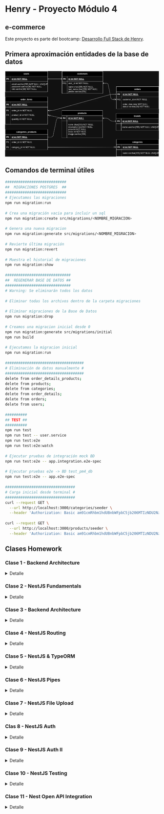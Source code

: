 # Henry - Proyecto Módulo 4

## e-commerce

Este proyecto es parte del bootcamp: [Desarrollo Full Stack de Henry](https://www.soyhenry.com/?gad_source=1).

## Primera aproximación entidades de la base de datos

![DER](./docs/der.webp)

## Comandos de terminal útiles

```bash
############################
##  MIGRACIONES POSTGRES  ##
############################
# Ejecutamos las migraciones
npm run migration:run

# Crea una migración vacia para incluir un sql
npm run migration:create src/migrations/<NOMBRE_MIGRACION>

# Genera una nueva migracion
npm run migration:generate src/migrations/<NOMBRE_MIGRACION>

# Revierte última migración
npm run migration:revert

# Muestra el historial de migraciones
npm run migration:show

##############################
##  REGENERAR BASE DE DATOS ##
##############################
# Warning: Se eliminarán todos los datos

# Eliminar todas los archivos dentro de la carpeta migraciones

# Eliminar migraciones de la Base de Datos
npm run migration:drop

# Creamos una migracion inicial desde 0
npm run migration:generate src/migrations/initial
npm run build

# Ejecutamos la migracion inicial
npm run migration:run

####################################
# Eliminación de datos manualmente #
####################################
delete from order_details_products;
delete from products;
delete from categories;
delete from order_details;
delete from orders;
delete from users;

##########
## TEST ##
##########
npm run test
npm run test -- user.service
npm run test:e2e
npm run test:e2e:watch

# Ejecutar pruebas de integración mock BD
npm run test:e2e -- app.integration.e2e-spec

# Ejecutar pruebas e2e -> BD test_pm4_db
npm run test:e2e -- app.e2e-spec

################################
# Carga inicial desde terminal #
################################
curl --request GET \
  --url http://localhost:3000/categories/seeder \
  --header 'Authorization: Basic am91cmRhbm1hdUBnbWFpbC5jb206MTIzNDU2Nzg='

curl --request GET \
  --url http://localhost:3000/products/seeder \
  --header 'Authorization: Basic am91cmRhbm1hdUBnbWFpbC5jb206MTIzNDU2Nzg='
```

## Clases Homework

### Clase 1 - Backend Architecture

<details>
<summary>Detalle</summary>

#### ACTIVIDAD 01

Crear y planificar el DER del proyecto a implementar tomando en cuenta la siguientes consideraciones. La aplicación consistirá en un e-commerce en el cual...

- Un Usuario podrá registrarse e ingresar a la aplicación mediante usuario y contraseña.

- El Usuario registrado puede realizar compras de productos mediante un carrito de compras (solo una unidad de cada producto) emitiendo una Orden de compra que registra la información en un Detalle de Compras.

- Las Órdenes de compras son asociadas al Usuario y estas a su vez tienen asociado un Detalle de Compra con la información de los productos adquiridos.

- Un Usuario Administrador, tendrá la posibilidad de actualizar la información de los productos cargados en la base de datos así como actualizar stock o agregar imágenes mediante un servicio de nube.

**[REQUISITOS]**:

Al finalizar este hito deberás tener la estructura básica del proyecto individual de e-commerce y una idea teórica de las entidades de la base de datos así como sus relaciones.

</details>

### Clase 2 - NestJS Fundamentals

<details>
<summary>Detalle</summary>

#### ACTIVIDAD 01

Crear un proyecto en Nest JS bajo el nombre ecommerce-<usuario de github>.

#### ACTIVIDAD 02

Crear los módulos Products, Users y Auth.

#### ACTIVIDAD 03

Crear sus respectivos controllers y services.

#### ACTIVIDAD 04

Crear los endpoints GET /products, GET /users y Get /auth.

#### ACTIVIDAD 05

Crear un middleware global que loguee la ruta, método y la fecha-hora en que se llamó al endpoint.

**TIPS ¡Bien hecho!**

- Utiliza Nest CLI para inicializar el proyecto.
- Recuerda “modularizar” el código para trabajar de forma ordenada.

**[REQUISITOS]**:

Al finalizar este hito deberás tener un proyecto de node con la estructura básica del proyecto individual de e-commerce. Los endpoints principales del proyecto deberán ser capaces de recibir solicitudes desde el cliente y activar un middleware que nos permita identificar mediante un log en la terminal la ruta invocada.

</details>

### Clase 3 - Backend Architecture

<details>
<summary>Detalle</summary>

#### ACTIVIDAD 01

Crear los repositorios para Users y Products.

#### ACTIVIDAD 02

Guardar las entidades en un array en memoria.

#### ACTIVIDAD 03

Cargar algunas entidades de prueba hardcodeadas, con las siguientes propiedades...

**Users**

- id:number
- email: string
- name: string
- password: string
- address: string
- phone: string
- country?: string | undefined
- city?: string | undefined

**Products**

- id:number
- name: string
- description: string
- price: number
- stock: boolean
- imgUrl: string

#### ACTIVIDAD 04

Modificar los endpoints GET /products y GET /users para que devuelvan el array de entidades.

**TIPS ¡Bien hecho!**

- Recuerda que los controllers sólo pueden comunicarse con el repositorio a través de los servicios.

- No olvides actualizar el array de providers.

**[REQUISITOS]**:

- Al finalizar este hito, el alumno deberá implementar de manera satisfactoria un repositorio para cada entidad del proyecto.

- Los endpoints de la aplicación deben funcionar de manera correcta y devolver la información provista por cada repositorio.

</details>

### Clase 4 - NestJS Routing

<details>
<summary>Detalle</summary>

#### ACTIVIDAD 01

Crear todos los endpoints CRUD para Products y Users (GET, GET{id}, POST, PUT{id}, DELETE{id}).

#### ACTIVIDAD 02

Desarrollar la lógica de creación, listado y eliminación desde el repository.

- GET debe devolver la lista de elementos , y httpStatus = 200.

- GET{id} debe devolver el elemento con id pedido, y httpStatus = 200.

- En el caso de Users, no devolver el password.

- POST debe devolver el id de la entidad creada, y httpStatus = 201.

- PUT{id} y DELETE{id} pueden devolver el id de la entidad editada/eliminada y httpStatus 200.

#### ACTIVIDAD 03

Validar en POST y PUT que la estructura de la entidad corresponda a la estructura de cada entidad.

#### ACTIVIDAD 04

El método GET puede recibir como query params los valores page y limit.

- Si no recibe el parámetro page, el valor por defecto es 1.

- Si no recibe el parámetro limit, el valor por defecto es 5.

- Bonus: Implementar la lógica desde el repositorio, para paginar las entradas devuelvas.

#### ACTIVIDAD 05

Crear el endpoint POST /auth/signin, que reciba email y password.

- Para el login se utilizarán las credenciales email / password.

- Inyectar el usersRepository para poder hacer consultas.

- No se procederá al login si faltan alguna de las dos credenciales.

- No se procederá con el login en caso de que no exista un usuario registrado con la dirección de email proporcionada.

- En caso de que el usuario no exista o la contraseña proporcionada no coincida con la registrada, se deberá enviar una única respuesta para cualquiera de los casos. Ej: “Email o password incorrectos”. NOTA: Por seguridad es preferible no especificar cuál de los dos datos ha fallado en su verificación.

#### ACTIVIDAD 06

Dentro de la carpeta Auth, crear una guarda AuthGuard, que debe verificar lo siguiente...

- Debe existir un header Authorization.

- Dicho header, tiene que tener una estructura como la siguiente: Basic: <email>:<password>.

- NO validaremos por ahora que sea un email y un password válido, únicamente verificar si el header es enviado y continente un email y un password.

- Todos los endpoints de Users, salvo el POST, deben utilizar esta guarda.

- Todos los endpoints de Products, salvo el GET y el GET{id} deben utilizar esta guarda.

**TIPS ¡Bien hecho!**

- No te preocupes por ahora por el manejo de errores, la ruta de autenticación puede devolver strings únicamente.

**[REQUISITOS]**:

- Al finalizar este hito el proyecto debe contar con una ruta para cada una de las acciones correspondientes al CRUD de cada entidad.
- La lógica de estas tareas deberá estar encapsulada en el repositorio correspondiente.
- Los endpoints deberán ser validados para asegurar la integridad de la información recibida en la solicitud.
- Las rutas deberán ser protegidas por una guarda.

</details>

### Clase 5 - NestJS & TypeORM

<details>
<summary>Detalle</summary>

#### ACTIVIDAD 01

Instalar y configurar las librerías necesarias para utilizar TypeORM y postgres.

- Crear un archivo de configuración para la conexión con TypeORM.

- Los datos de conexión a la BD deben ser almacenados en variables de entorno.

- Crear el módulo de conexión de manera global.

#### ACTIVIDAD 02

Definir las siguientes entidades de typeorm con sus respectivas relaciones.

**Users**

- id: debe ser un valor único generado automáticamente en formato UUID. No puede ser nulo y actúa como la clave primaria de la entidad.
- name: debe ser una cadena de texto de máximo 50 caracteres y no puede ser nulo.
- email: debe ser una cadena de texto de máximo 50 caracteres, único y no puede ser nulo.
- password: debe ser una cadena de texto de máximo 20 caracteres y no puede ser nulo.
- phone: debe ser un número entero.
- country: debe ser una cadena de texto de máximo 50 caracteres.
- address: debe ser un texto.
- city: debe ser una cadena de texto de máximo 50 caracteres.
- orders_id: Relación 1:N con orders.

**Products**

- id: debe ser un valor único generado automáticamente en formato UUID. No puede ser nulo y actúa como la clave primaria de la entidad.
- name: debe ser una cadena de texto de máximo 50 caracteres y no puede ser nulo.
- description: debe ser un texto y no puede ser nulo.
- price: debe ser un número decimal con una precisión de 10 dígitos y una escala de 2 dígitos. No puede ser nulo.
- stock: debe ser un valor numérico. No puede ser nulo.
- imgUrl: debe ser una cadena de texto, en caso de no recibir un valor debe asignar una imagen por defecto.
- category_id (Relación 1:N).
- Relación N:N con orderDetails.

**Categories**

- id: debe ser un valor único generado automáticamente en formato UUID. No puede ser nulo y actúa como la clave primaria de la entidad.
- name: debe ser una cadena de texto de máximo 50 caracteres y no puede ser nulo.
- Relación 1:1 con products.

**Orders**

- id: debe ser un valor único generado automáticamente en formato UUID. No puede ser nulo y actúa como la clave primaria de la entidad.
- user_id: (Relación 1:N) con users.
- date.
- Relación 1:1 con orderDetails.

**OrderDetails**

- id: debe ser un valor único generado automáticamente en formato UUID. No puede ser nulo y actúa como la clave primaria de la entidad.
- price: debe ser un número decimal con una precisión de 10 dígitos y una escala de 2 dígitos. No puede ser nulo.
- order_id: Relación 1:1 con orders.
- Relación N:N con products.

**[REQUISITOS]**:

- Al terminar el hito el alumno debe haber realizado la correcta configuración de la base de datos en el proyecto.
- Los servicios deben trabajar con los repositorios de cada entidad para gestionar la información en la base de datos.
- Las relaciones entre tablas deben funcionar correctamente al realizar el proceso de compra.
- Debe estar configurada la implementación de migraciones para monitorear futuros cambios en la base de datos.

</details>

### Clase 6 - NestJS Pipes

<details>
<summary>Detalle</summary>

#### ACTIVIDAD 01

Implementar el global pipe de Class-Validator.

#### ACTIVIDAD 02

Crear los DTOs CreateUserDto y CreateOrderDto, e implementarlos en los POST y PUT correspondientes

**CreateUserDto**

- name: Se requiere que el nombre no esté vacío, sea una cadena de al menos 3 caracteres y no supere los 80 caracteres de longitud.
- email: El correo electrónico debe tener una estructura válida según el estándar de direcciones de correo electrónico.
- password: La contraseña debe cumplir con los siguientes criterios:
- Debe contener al menos una letra minúscula, una letra mayúscula, un número y uno de los siguientes caracteres especiales: !@#$%^&\*
- Debe tener una longitud mínima de 8 caracteres y una longitud máxima de 15 caracteres.
- address: La dirección debe tener una longitud mínima de 3 caracteres y no superar los 80 caracteres de longitud.
- phone: El número de teléfono debe estar presente y ser un número.
- country: El país debe ser una cadena de texto de al menos 5 caracteres y no superar los 20 caracteres de longitud.
- city: La ciudad debe ser una cadena de texto de al menos 5 caracteres y no superar los 20 caracteres de longitud.

**CreateOrderDto**

- Validar que el email tenga una estructura válida
- Validar que el password contenga:
  - al menos una minúscula
  - al menos una mayúscula
  - al menos un caracter numérico
  - un largo mínimo de 8 caracteres
  - un largo máximo de 15 caracteres
  - al menos uno de los siguientes caracteres = !@#$%^&\*
- Validar para el resto de campos, que se condigan con el dato de la BD, y que los campos string no superen el largo definido en la entidad

#### ACTIVIDAD 03

Crear el dto LoginUserDto, e implementarlo en POST /auth/signin

#### ACTIVIDAD 04

Extra: Agrega el manejo de errores que creas correspondiente para cada ruta

#### ACTIVIDAD 05

Validar en todos los endpoints que lo requiera, que el id tenga el formato especificado (UUID) recibido por parámetros o query.

**[Requisitos]**:

- Al terminar el hito el alumno debe haber implementado correctamente la validación de solicitudes HTTP por medio de Pipes
- Las validaciones deben ser implementadas en aquellos endpoints que utilicen información proveniente de la solicitud según corresponda

</details>

### Clase 7 - NestJS File Upload

<details>
<summary>Detalle</summary>

#### ACTIVIDAD 01

Configurar una cuenta en Cloudinary y generar las credenciales de acceso correspondientes.

#### ACTIVIDAD 02

Crear la conexión dentro de la aplicación mediante un archivo de configuración.

#### ACTIVIDAD 03

Crear el módulo, servicio, controlador y repositorio correspondientes para la gestión de archivos.

#### ACTIVIDAD 04

Desarrollar la lógica para la carga de imágenes a Cloudinary y la actualización de imágenes de los productos en la DB. Este proceso será realizado por medio del endpoint /files/uploadImage/:id que recibe por parámetros el id del producto cuya imagen queremos actualizar y el archivo a emplear en el cuerpo de la solicitud.

#### ACTIVIDAD 05

La DB debe reflejar los cambios efectuados en el campo imgUrl

#### ACTIVIDAD 06

Implementar pipes para la validación del tamaño de imagen (no mayor a 200kb) así como los tipos de imagen permitidos.

**[Requisitos]**:

- Al terminar este hito el alumno debe haber implementado la actualización de productos para utilizar la carga de imágenes al servicio de cloudinary.
- Las imágenes deben tener una validación de tamaño y tipo antes de ser cargadas en el servicio de Cloudinary

</details>

### Clas 8 - NestJS Auth

<details>
<summary>Detalle</summary>

#### ACTIVIDAD 01

**Sign Up**

- Sustituir el endpoint POST /users por el endpoint POST /auth/signup que será creado dentro del controlador de autenticación.

- Este endpoint recibirá la misma estructura que recibia el endpoint anterior y adicionalmente recibirá una propiedad de confirmación de contraseña, debes validar que ambas contraseñas sean recibidas y coincidan o devolver una excepción.

- Debe registrar al usuario dentro de la base de datos con una contraseña hasheada

- Debe retornar al usuario sin contraseña

#### ACTIVIDAD 02

**Sign In**

- Modificar la funcionalidad de signIn para que valide el password encriptado con el provisto en la solicitud.

- Enviar un error genérico en caso de existir algún error ya sea por que el usuario no es encontrado o por que el password es incorrecto

- Crear un token de acceso para el usuario registrado con una validez de 1 hora

#### ACTIVIDAD 03

**Auth Guard**

- Modificar la funcionalidad del guardián de autenticación para la validación de tokens.

- Enviar un error en caso de no recibir el token o en caso de que este o sea un token válido con código de error 401

- El token debe ser verificado por medio de una clave secreta que no debe ser mostrada directamente en el código (Variables de entorno).

- Una vez validado el token debes adjuntar la información correspondiente al tiempo de expiración de dicho token

#### ACTIVIDAD 04

Los endpoints protegidos por este guardián serán los siguientes

- POST /uploadImage/:productId
- POST /orders
- GET /orders/:id
- PUT /products/:id
- GET /users
- GET /users/:id
- PUT /users/:id
- DELETE /users/:id

**¡Bien hecho! TIPs:**

- Recuerda modificar el DTO para la creación de usuarios.
- Puedes utilizar decoradores personalizados para la validación.

**[Requisitos]**

- Al finalizar el alumno tendrá que haber implementado un sistema de autenticación por medio de la encriptación de contraseñas y la validación por medio de la gestión de tokens de JWT
- El proyecto deberá contar con rutas protegidas particulares y rutas públicas accesibles sin la necesidad de un token.

</details>

### Clase 9 - NestJS Auth II

<details>
<summary>Detalle</summary>

#### ACTIVIDAD 01

Definir un guardián para la validación del rol de administrador en usuarios para el control de acceso.

#### ACTIVIDAD 02

Modificar Entidad y Dtos para implementar el campo de administrador:

- Todos los registros serán considerados usuarios por default.

- El campo admin no debe ser recibido dentro de la solicitud.

- El campo admin no debe ser mostrado en las rutas que devuelven un usuario (únicamente en la ruta GET /users/).

#### ACTIVIDAD 03

Definir los roles de la aplicación (únicamente es necesario el rol de administrador).

#### ACTIVIDAD 04

Asignar y verificar de rol junto con el proceso de firma de JWT.

#### ACTIVIDAD 05

Implementar de control de Acceso en las rutas:

- GET /users/
- PUT /products/:id

**TIPs: ¡Bien hecho!**

- No olvides utilizar un custom decorator para la definición de roles.

**[Requisitos]**:

Al terminar este hito la aplicación deberá contar con rutas protegidas por medio del Control de acceso basado en roles.

</details>

### Clase 10 - NestJS Testing

<details>
<summary>Detalle</summary>

#### ACTIVIDAD 01

Crear e implementar pruebas unitarias en los diferentes módulos de la aplicación.

#### ACTIVIDAD 02

Crear e implementar pruebas de integración en la aplicación.

**TIPs: ¡Bien hecho!**

- La implementación de pruebas es un extra credit para el proyecto integrador.

**[Requisitos]**:

Para tomar el extra credit de este hito el alumno deberá haber creado:

- 5 pruebas unitarias de al menos 5 funcionalidades diferentes dentro de la aplicación.
- Validar mediante pruebas de integración el funcionamiento de al menos 5 rutas de la aplicación.

</details>

### Clase 11 - Nest Open API Integration

<details>
<summary>Detalle</summary>

#### Actividad 01

- Integrar Swagger a la aplicación para la generación dinámica de la documentación en la ruta /API.

- Cada controlador debe tener su propia etiqueta para facilitar la legibilidad.

#### Actividad 02

- Mantener la protección de rutas que utilicen JWT, las rutas con control de acceso mediante roles únicamente pueden ser testeadas para validar errores.

- Los DTOs y entidades deben estar detallados en la documentación

- Las pruebas de la aplicación de forma integral en la interfaz de Open API deben ser funcionales.

#### TIPs

- Puedes utilizar el formato con comentarios o decoradores para la definición y personalización de los DTOs y entidades.

**[REQUISITOS]**:

- Al finalizar el hito la aplicación debe mostrar la documentación completa de la aplicación donde se desglosen las rutas, DTOs y entidades disponibles para el correcto uso de la API.

</details>
